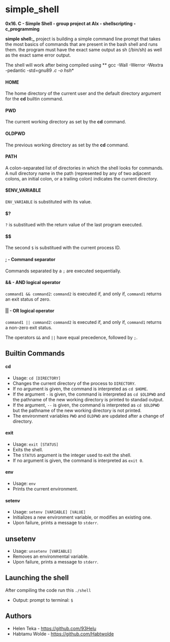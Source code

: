 # simple_shell
**0x16. C - Simple Shell - group project at Alx - shellscripting - c_programming**

**simple shell:_** project is building a simple command line prompt that takes the most basics of commands that are present in the bash shell and runs them. the program must have the exact same output as sh (/bin/sh) as well as the exact same error output.

The shell will work after being compiled using ** gcc -Wall -Werror -Wextra -pedantic -std=gnu89 *.c -o hsh**

#### HOME
The home directory of the current user and the default directory argument for the **cd** builtin command.

#### PWD
The current working directory as set by the **cd** command.


#### OLDPWD
The previous working directory as set by the **cd** command.

#### PATH
A colon-separated list of directories in which the shell looks for commands. A null directory name in the path (represented by any of two adjacent colons, an initial colon, or a trailing colon) indicates the current directory.

#### $ENV_VARIABLE
`ENV_VARIABLE` is substituted with its value.

#### $?
`?` is substitued with the return value of the last program executed.

#### $$
The second `$` is substitued with the current process ID.

#### ; - Command separator
Commands separated by a `;` are executed sequentially.

#### && - AND logical operator
`command1 && command2`: `command2` is executed if, and only if, `command1` returns an exit status of zero.

#### || - OR logical operator
`command1 || command2`: `command2` is executed if, and only if, `command1` returns a non-zero exit status.

The operators `&&` and `||` have equal precedence, followed by `;`.


## Builtin Commands

#### cd
  * Usage: `cd [DIRECTORY]`
  * Changes the current directory of the process to `DIRECTORY`.
  * If no argument is given, the command is interpreted as `cd $HOME`.
  * If the argument `-` is given, the command is interpreted as `cd $OLDPWD` and the pathname of the new working directory is printed to standad output.
  * If the argument, `--` is given, the command is interpreted as `cd $OLDPWD` but the pathname of the new working directory is not printed.
  * The environment variables `PWD` and `OLDPWD` are updated after a change of directory.

#### exit
  * Usage: `exit [STATUS]`
  * Exits the shell.
  * The `STATUS` argument is the integer used to exit the shell.
  * If no argument is given, the command is interpreted as `exit 0`.

#### env
  * Usage: `env`
  * Prints the current environment.

#### setenv
  * Usage: `setenv [VARIABLE] [VALUE]`
  * Initializes a new environment variable, or modifies an existing one.
  * Upon failure, prints a message to `stderr`.

## unsetenv
  * Usage: `unsetenv [VARIABLE]`
  * Removes an environmental variable.
  * Upon failure, prints a message to `stderr`.

## Launching the shell
After compiling the code run this `./shell`

* Output: prompt to terminal: `$ `

## Authors
* Helen Teka - https://github.com/93Helu
* Habtamu Wolde - https://github.com/Habtwolde
